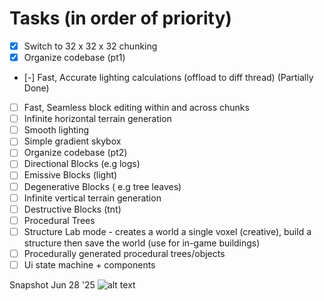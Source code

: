 # Tasks (in order of priority)

- [x] Switch to 32 x 32 x 32 chunking
- [x] Organize codebase (pt1)
- [-] Fast, Accurate lighting calculations (offload to diff thread) (Partially Done)
- [ ] Fast, Seamless block editing within and across chunks
- [ ] Infinite horizontal terrain generation
- [ ] Smooth lighting
- [ ] Simple gradient skybox
- [ ] Organize codebase (pt2)
- [ ] Directional Blocks (e.g logs)
- [ ] Emissive Blocks (light)
- [ ] Degenerative Blocks ( e.g tree leaves)
- [ ] Infinite vertical terrain generation
- [ ] Destructive Blocks (tnt)
- [ ] Procedural Trees
- [ ] Structure Lab mode - creates a world a single voxel (creative), build a structure then save the world (use for in-game buildings)
- [ ] Procedurally generated procedural trees/objects
- [ ] Ui state machine + components

Snapshot Jun 28 '25
![alt text](assets/gamePhotos/image.png)
